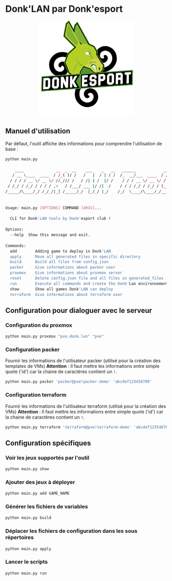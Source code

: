 # Donk'LAN par Donk'esport

<div align="center">
    <img src="../res/logo.png" width="300px"/>
</div>


## Manuel d'utilisation

Par défaut, l'outil affiche des informations pour comprendre l'utilisation de base :
```bash
python main.py

    ____              __  _  __    ___    _   __   ______            __    
   / __ \____  ____  / /_( )/ /   /   |  / | / /  /_  __/___  ____  / /____
  / / / / __ \/ __ \/ //_/// /   / /| | /  |/ /    / / / __ \/ __ \/ / ___/
 / /_/ / /_/ / / / / ,<   / /___/ ___ |/ /|  /    / / / /_/ / /_/ / (__  ) 
/_____/\____/_/ /_/_/|_| /_____/_/  |_/_/ |_/    /_/  \____/\____/_/____/  
                                                                           

Usage: main.py [OPTIONS] COMMAND [ARGS]...

  CLI for Donk'LAN tools by Donk'esport club !

Options:
  --help  Show this message and exit.

Commands:
  add        Adding game to deploy in Donk'LAN
  apply      Move all generated files in specific directory
  build      Build all files from config.json
  packer     Give informations about packer user
  proxmox    Give informations about proxmox server
  reset      Delete config.json file and all files in generated_files
  run        Execute all commands and create the Donk'Lan environnement
  show       Show all games Donk'LAN can deploy
  terraform  Give informations about terraform user
```

## Configuration pour dialoguer avec le serveur

### Configuration du proxmox

```bash
python main.py proxmox "pve.donk.lan" "pve"
```

### Configuration packer

Fournir les informations de l'utilisateur packer (utilisé pour la création des templates de VMs)
**Attention** : Il faut mettre les informations entre simple quote ('id') car la chaine de caractères contient un `!`.
```bash
python main.py packer 'packer@pve!packer-demo' 'abcdef123456789'
```

### Configuration terraform

Fournir les informations de l'utilisateur terraform (utilisé pour la création des VMs)
**Attention** : Il faut mettre les informations entre simple quote ('id') car la chaine de caractères contient un `!`.
```bash
python main.py terraform 'terraform@pve!terraform-demo' 'abcdef123546789'
```

## Configuration spécifiques

### Voir les jeux supportés par l'outil

```bash
python main.py show
```

### Ajouter des jeux à déployer

```bash
python main.py add GAME_NAME
```

### Générer les fichiers de variables 

```bash
python main.py build
```

### Déplacer les fichiers de configuration dans les sous répertoires

```bash
python main.py apply
```

### Lancer le scripts 

```bash
python main.py run
```
